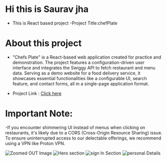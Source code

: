 # Hi this is Saurav jha
- This is React based project
-Project Title:chefPlate

# About this project
- "Chefs Plate"
            is a React-based web application created for practice and
            demonstration. The project features a
              configuration-driven user interface
            and integrates
              the Swiggy API
            to fetch restaurant and menu data. Serving as a demo website for a
            food delivery service, it showcases essential functionalities like a
              configurable UI, search feature, and contact forms, all in a
              single-page application format.
            

- Project Link : <a href="https://chefplate.netlify.app/"> Click here </a>

# Important Note:
-If you encounter shimmering UI instead of menus when clicking on restaurants, it's likely due to a CORS (Cross-Origin Resource Sharing) issue. To ensure uninterrupted access to our delectable offerings, we recommend using a VPN like Proton VPN.




![Zoomed OUT Image](image.png)
![Hero section](image-1.png)
![sign In Section](image-2.png)
![personal Details](image-3.png)




